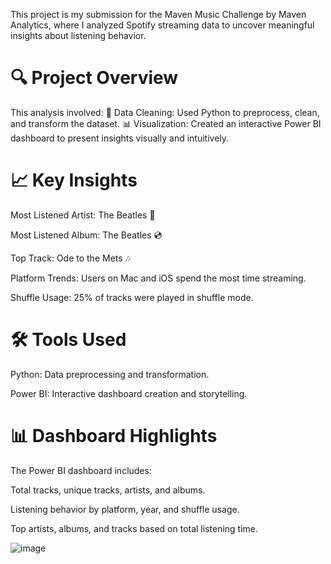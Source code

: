 This project is my submission for the Maven Music Challenge by Maven Analytics, where I analyzed Spotify streaming data to uncover meaningful insights about listening behavior.

# 🔍 Project Overview
This analysis involved:
📂 Data Cleaning: Used Python to preprocess, clean, and transform the dataset.
📊 Visualization: Created an interactive Power BI dashboard to present insights visually and intuitively.

# 📈 Key Insights
Most Listened Artist: The Beatles 🎤

Most Listened Album: The Beatles 💿

Top Track: Ode to the Mets 🎶

Platform Trends: Users on Mac and iOS spend the most time streaming.

Shuffle Usage: 25% of tracks were played in shuffle mode.

# 🛠️ Tools Used
Python: Data preprocessing and transformation.

Power BI: Interactive dashboard creation and storytelling.

# 📊 Dashboard Highlights
The Power BI dashboard includes:

Total tracks, unique tracks, artists, and albums.

Listening behavior by platform, year, and shuffle usage.

Top artists, albums, and tracks based on total listening time.

![image](https://github.com/user-attachments/assets/149f07c7-29c9-4011-8796-42e052509c5f)

